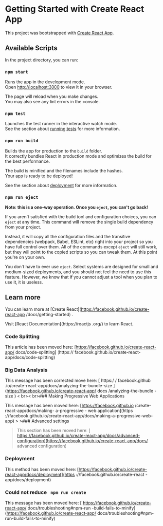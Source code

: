 # Getting Started with Create React App

This project was bootstrapped with [Create React App](https://github.com/facebook/create-react-app).

## Available Scripts

In the project directory, you can run:

### `npm start`

Runs the app in the development mode.\
Open [http://localhost:3000](http://localhost:3000) to view it in your browser.

The page will reload when you make changes.\
You may also see any lint errors in the console.

### `npm test`

Launches the test runner in the interactive watch mode.\
See the section about [running tests](https://facebook.github.io/create-react-app/docs/running-tests) for more information.

### `npm run build`

Builds the app for production to the `build` folder.\
It correctly bundles React in production mode and optimizes the build for the best performance.

The build is minified and the filenames include the hashes.\
Your app is ready to be deployed!

See the section about [deployment](https://facebook.github.io/create-react-app/docs/deployment) for more information.

### `npm run eject`

**Note: this is a one-way operation. Once you `eject`, you can't go back!**

If you aren't satisfied with the build tool and configuration choices, you can `eject` at any time. This command will remove the single build dependency from your project.

Instead, it will copy all the configuration files and the transitive dependencies (webpack, Babel, ESLint, etc) right into your project so you have full control over them. All of the commands except `eject` will still work, but they will point to the copied scripts so you can tweak them. At this point you're on your own.

You don't have to ever use `eject`. Select systems are designed for small and medium-sized deployments, and you should not feel the need to use this feature. However, we know that if you cannot adjust a tool when you plan to use it, it is useless.

## Learn more

You can learn more at [Create React](https://facebook.github.io/create-react-app /docs/getting-started) .

Visit [React Documentation](https://reactjs .org/) to learn React.

### Code Splitting

This article has been moved here: [https://facebook.github.io/create-react-app/ docs/code-splitting] (https:// facebook.github.io/create-react-app/docs/code-splitting)

### Big Data Analysis

This message has been corrected move here: [ https:/ / facebook.github .io/create-react-app/docs/analyzing-the-bundle-size ](https://facebook.github.io/create-react-app/ docs /analyzing-the-bundle -size ) < br>< br>### Making Progressive Web Applications

This message has been moved here: [https://facebook.github.io /create- react-app/docs/making- a-progressive - web application](https ://facebook.github.io/create-react-app/docs/making-a-progressive-web-app) > >### Advanced settings
> This section has been moved here: [ https://facebook.github.io/create-react-app/docs/advanced-configuration](https://facebook.github.io/create-react-app/docs/ advanced configuration)

### Deployment

This method has been moved here: [https://facebook.github.io/create-react-app/docs/deployment](https ://facebook.github.io/create-react -app/docs/deployment)

### Could not reduce ` npm run create`

This message has been moved here: [ https://facebook.github.io/create-react-app/ docs/troubleshooting#npm-run -build-fails-to-minify](https://facebook.github.io/create-react-app/ docs/troubleshooting#npm-run-build-fails-to-minify)
